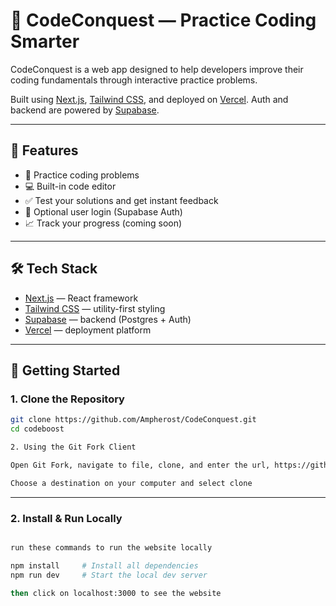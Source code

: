 # 🧠 CodeConquest — Practice Coding Smarter

CodeConquest is a web app designed to help developers improve their coding fundamentals through interactive practice problems.

Built using [Next.js](https://nextjs.org), [Tailwind CSS](https://tailwindcss.com), and deployed on [Vercel](https://vercel.com). Auth and backend are powered by [Supabase](https://supabase.com).

---

## 🚀 Features

- 📝 Practice coding problems
- 💻 Built-in code editor
- ✅ Test your solutions and get instant feedback
- 🔐 Optional user login (Supabase Auth)
- 📈 Track your progress (coming soon)

---

## 🛠️ Tech Stack

- [Next.js](https://nextjs.org) — React framework
- [Tailwind CSS](https://tailwindcss.com) — utility-first styling
- [Supabase](https://supabase.com) — backend (Postgres + Auth)
- [Vercel](https://vercel.com) — deployment platform

---

## 🧰 Getting Started

### 1. Clone the Repository

```bash
git clone https://github.com/Ampherost/CodeConquest.git
cd codeboost

2. Using the Git Fork Client

Open Git Fork, navigate to file, clone, and enter the url, https://github.com/Ampherost/CodeConquest.git

Choose a destination on your computer and select clone

```
---

### 2. Install & Run Locally

```bash

run these commands to run the website locally

npm install     # Install all dependencies
npm run dev     # Start the local dev server

then click on localhost:3000 to see the website

